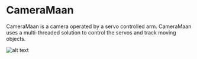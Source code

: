 # CameraMaan
CameraMaan is a camera operated by a servo controlled arm. CameraMaan uses a multi-threaded solution to control the servos and track moving objects.

![alt text](https://i.imgur.com/XSCKQHv.jpeg)
